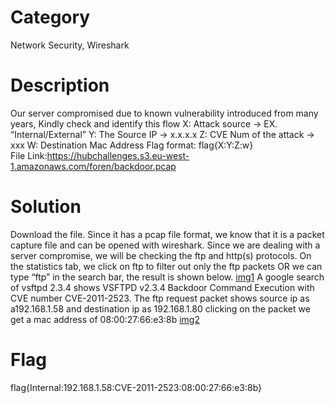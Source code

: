 # Category
Network Security, Wireshark
# Description
Our server compromised due to known vulnerability introduced from many years, Kindly check and identify this flow 
X: Attack source → EX. “Internal/External”
Y: The Source IP → x.x.x.x
Z: CVE Num of the attack → xxx
W: Destination Mac Address
Flag format: flag{X:Y:Z:w}</br>
File Link:https://hubchallenges.s3.eu-west-1.amazonaws.com/foren/backdoor.pcap
# Solution 
Download the file. Since it has a pcap file format, we know that it is a packet capture file and can be opened with wireshark. Since we are dealing with a server compromise, we will be checking the ftp and http(s) protocols. On the statistics tab, we click on ftp to filter out only the ftp packets OR we can type “ftp” in the search bar, the result is shown below.
[img1](./Picture%201.png)
A google search of vsftpd 2.3.4 shows VSFTPD v2.3.4 Backdoor Command Execution with CVE number CVE-2011-2523. The ftp request packet shows source ip as a192.168.1.58 and destination ip as 192.168.1.80 clicking on the packet we get a mac address of 08:00:27:66:e3:8b
[img2](./Picture%202.png)
# Flag
flag{Internal:192.168.1.58:CVE-2011-2523:08:00:27:66:e3:8b}